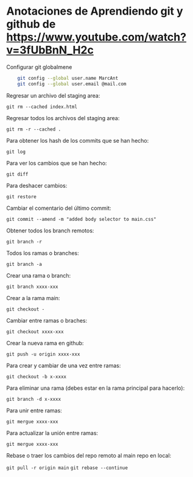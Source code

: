 # Anotaciones de Aprendiendo git y github de https://www.youtube.com/watch?v=3fUbBnN_H2c

Configurar git globalmene

```bash
    git config --global user.name MarcAnt
    git config --global user.email @mail.com
```

Regresar un archivo del staging area:

`git rm --cached index.html`

Regresar todos los archivos del staging area:

`git rm -r --cached .`

Para obtener los hash de los commits que se han hecho:

`git log`

Para ver los cambios que se han hecho:

`git diff`

Para deshacer cambios:

`git restore`

Cambiar el comentario del último commit:

`git commit --amend -m "added body selector to main.css"`

Obtener todos los branch remotos:

`git branch -r`

Todos los ramas o branches:

`git branch -a`

Crear una rama o branch:

`git branch xxxx-xxx`

Crear a la rama main:

`git checkout -`

Cambiar entre ramas o braches:

`git checkout xxxx-xxx`

Crear la nueva rama en github:

`git push -u origin xxxx-xxx`

Para crear y cambiar de una vez entre ramas:

`git checkout -b x-xxxx`

Para eliminar una rama (debes estar en la rama principal para hacerlo):

`git branch -d x-xxxx`

Para unir entre ramas:

`git mergue xxxx-xxx`

Para actualizar la unión entre ramas:

`git mergue xxxx-xxx`

Rebase o traer los cambios del repo remoto al main repo en local:

`git pull -r origin main`
`git rebase --continue`
